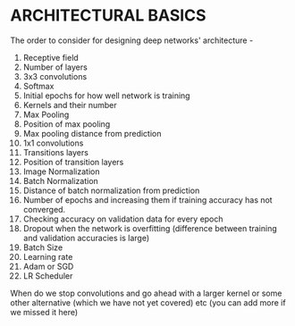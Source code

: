 # ARCHITECTURAL BASICS

The order to consider for designing deep networks' architecture - <br/>
1. Receptive field
2. Number of layers
3. 3x3 convolutions
4. Softmax
5. Initial epochs for how well network is training 
6. Kernels and their number
7. Max Pooling 
8. Position of max pooling
9. Max pooling distance from prediction
10. 1x1 convolutions
11. Transitions layers
12. Position of transition layers
13. Image Normalization
14. Batch Normalization
15. Distance of batch normalization from prediction
16. Number of epochs and increasing them if training accuracy has not converged.
17. Checking accuracy on validation data for every epoch
18. Dropout when the network is overfitting (difference between training and validation accuracies is large)
19. Batch Size
20. Learning rate
21. Adam or SGD
22. LR Scheduler




When do we stop convolutions and go ahead with a larger kernel or some other alternative (which we have not yet covered)
etc (you can add more if we missed it here)

